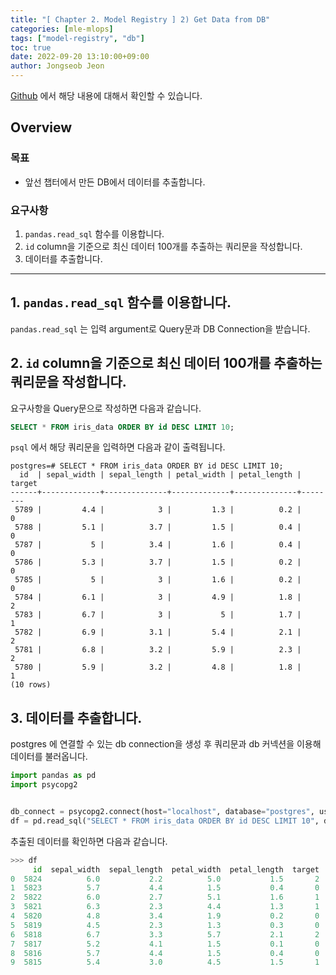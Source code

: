 ```yaml
---
title: "[ Chapter 2. Model Registry ] 2) Get Data from DB"
categories: [mle-mlops]
tags: ["model-registry", "db"]
toc: true
date: 2022-09-20 13:10:00+09:00
author: Jongseob Jeon
---
```


[Github](https://github.com/Aiden-Jeon/mle-mlops/tree/main/02_model_registry) 에서 해당 내용에 대해서 확인할 수 있습니다.

## Overview
### 목표

- 앞선 챕터에서 만든 DB에서 데이터를 추출합니다.

### 요구사항

1. `pandas.read_sql` 함수를 이용합니다.
2. `id` column을 기준으로 최신 데이터 100개를 추출하는 쿼리문을 작성합니다.
3. 데이터를 추출합니다.

---

## 1. `pandas.read_sql` 함수를 이용합니다.

`pandas.read_sql` 는 입력 argument로 Query문과 DB Connection을 받습니다.

## 2. `id` column을 기준으로 최신 데이터 100개를 추출하는 쿼리문을 작성합니다.

요구사항을 Query문으로 작성하면 다음과 같습니다.

```sql
SELECT * FROM iris_data ORDER BY id DESC LIMIT 10;
```

`psql` 에서 해당 쿼리문을 입력하면 다음과 같이 출력됩니다.

```psql
postgres=# SELECT * FROM iris_data ORDER BY id DESC LIMIT 10;
  id  | sepal_width | sepal_length | petal_width | petal_length | target
------+-------------+--------------+-------------+--------------+--------
 5789 |         4.4 |            3 |         1.3 |          0.2 |      0
 5788 |         5.1 |          3.7 |         1.5 |          0.4 |      0
 5787 |           5 |          3.4 |         1.6 |          0.4 |      0
 5786 |         5.3 |          3.7 |         1.5 |          0.2 |      0
 5785 |           5 |            3 |         1.6 |          0.2 |      0
 5784 |         6.1 |            3 |         4.9 |          1.8 |      2
 5783 |         6.7 |            3 |           5 |          1.7 |      1
 5782 |         6.9 |          3.1 |         5.4 |          2.1 |      2
 5781 |         6.8 |          3.2 |         5.9 |          2.3 |      2
 5780 |         5.9 |          3.2 |         4.8 |          1.8 |      1
(10 rows)
```

## 3. 데이터를 추출합니다.
postgres 에 연결할 수 있는 db connection을 생성 후 쿼리문과 db 커넥션을 이용해 데이터를 불러옵니다.

```python
import pandas as pd
import psycopg2


db_connect = psycopg2.connect(host="localhost", database="postgres", user="postgres", password="mypassword")
df = pd.read_sql("SELECT * FROM iris_data ORDER BY id DESC LIMIT 10", db_connect)
```

추출된 데이터를 확인하면 다음과 같습니다.

```python
>>> df
     id  sepal_width  sepal_length  petal_width  petal_length  target
0  5824          6.0           2.2          5.0           1.5       2
1  5823          5.7           4.4          1.5           0.4       0
2  5822          6.0           2.7          5.1           1.6       1
3  5821          6.3           2.3          4.4           1.3       1
4  5820          4.8           3.4          1.9           0.2       0
5  5819          4.5           2.3          1.3           0.3       0
6  5818          6.7           3.3          5.7           2.1       2
7  5817          5.2           4.1          1.5           0.1       0
8  5816          5.7           4.4          1.5           0.4       0
9  5815          5.4           3.0          4.5           1.5       1
```
